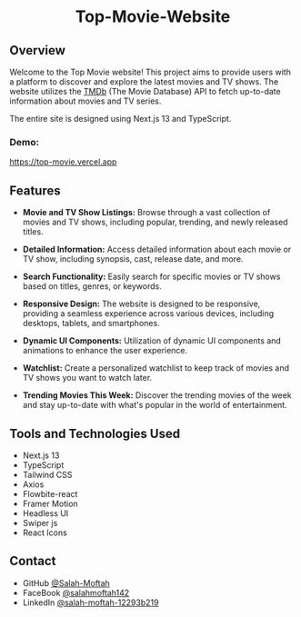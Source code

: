 
<h1 align="center">Top-Movie-Website</h1>

## Overview

<p>Welcome to the Top Movie website! This project aims to provide users with a platform to discover and explore the latest movies and TV shows. The website utilizes the <a href="https://developer.themoviedb.org/docs" target="_blank">TMDb</a> (The Movie Database) API to fetch up-to-date information about movies and TV series.</p>

<p>The entire site is designed using Next.js 13 and TypeScript.</p>

<div><h3>Demo: </h3><a href="https://top-movie.vercel.app/" target="_blank">https://top-movie.vercel.app</a></div>

## Features

- **Movie and TV Show Listings:** Browse through a vast collection of movies and TV shows, including popular, trending, and newly released titles.

- **Detailed Information:** Access detailed information about each movie or TV show, including synopsis, cast, release date, and more.

- **Search Functionality:** Easily search for specific movies or TV shows based on titles, genres, or keywords.

- **Responsive Design:** The website is designed to be responsive, providing a seamless experience across various devices, including desktops, tablets, and smartphones.

- **Dynamic UI Components:** Utilization of dynamic UI components and animations to enhance the user experience.

- **Watchlist:** Create a personalized watchlist to keep track of movies and TV shows you want to watch later.

- **Trending Movies This Week:** Discover the trending movies of the week and stay up-to-date with what's popular in the world of entertainment.


## Tools and Technologies Used
- Next.js 13
- TypeScript
- Tailwind CSS
- Axios
- Flowbite-react
- Framer Motion
- Headless UI
- Swiper js
- React Icons

## Contact
- GitHub [@Salah-Moftah](https://github.com/Salah-Moftah)
- FaceBook [@salahmoftah142](https://www.facebook.com/salahmoftah142)
- LinkedIn [@salah-moftah-12293b219](https://www.linkedin.com/in/salah-moftah-12293b219)

